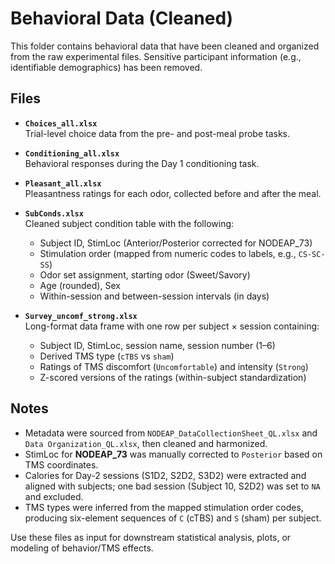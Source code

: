 # Behavioral Data (Cleaned)

This folder contains behavioral data that have been cleaned and organized from the raw experimental files. Sensitive participant information (e.g., identifiable demographics) has been removed.

## Files

- **`Choices_all.xlsx`**  
  Trial-level choice data from the pre- and post-meal probe tasks.

- **`Conditioning_all.xlsx`**  
  Behavioral responses during the Day 1 conditioning task.

- **`Pleasant_all.xlsx`**  
  Pleasantness ratings for each odor, collected before and after the meal.

- **`SubConds.xlsx`**  
  Cleaned subject condition table with the following:
  - Subject ID, StimLoc (Anterior/Posterior corrected for NODEAP_73)
  - Stimulation order (mapped from numeric codes to labels, e.g., `CS-SC-SS`)
  - Odor set assignment, starting odor (Sweet/Savory)
  - Age (rounded), Sex
  - Within-session and between-session intervals (in days)

- **`Survey_uncomf_strong.xlsx`**  
  Long-format data frame with one row per subject × session containing:
  - Subject ID, StimLoc, session name, session number (1–6)
  - Derived TMS type (`cTBS` vs `sham`)
  - Ratings of TMS discomfort (`Uncomfortable`) and intensity (`Strong`)
  - Z-scored versions of the ratings (within-subject standardization)


## Notes

- Metadata were sourced from `NODEAP_DataCollectionSheet_QL.xlsx` and
  `Data Organization_QL.xlsx`, then cleaned and harmonized.
- StimLoc for **NODEAP_73** was manually corrected to `Posterior`
  based on TMS coordinates.
- Calories for Day-2 sessions (S1D2, S2D2, S3D2) were extracted and aligned
  with subjects; one bad session (Subject 10, S2D2) was set to `NA` and excluded.
- TMS types were inferred from the mapped stimulation order codes, producing
  six-element sequences of `C` (cTBS) and `S` (sham) per subject.

Use these files as input for downstream statistical analysis, plots,
or modeling of behavior/TMS effects.
